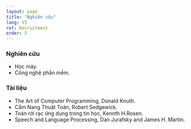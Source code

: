 ```yaml
---
layout: page
title: "Nghiên cứu"
lang: VI
ref: Recruitment
order: 5
---
```

### Nghiên cứu
* Học máy.
* Công nghệ phần mềm.

### Tài liệu
* The Art of Computer Programming, Donald Knuth.
* Cẩm Nang Thuật Toán, Robert Sedgewick.
* Toán rời rạc ứng dụng trong tin học, Kennth H.Rosen.
* Speech and Language Processing, Dan Jurafsky and James H. Martin.

 
